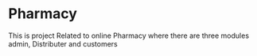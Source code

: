 # Pharmacy
This is project Related to online Pharmacy where there are three modules admin, Distributer and customers 
